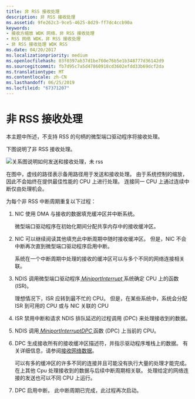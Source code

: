 ```yaml
---
title: 非 RSS 接收处理
description: 非 RSS 接收处理
ms.assetid: 9fe262c3-9ce5-4625-8d29-ff7dc4ccb90a
keywords:
- 接收方缩放 WDK 网络，非 RSS 接收处理
- RSS 网络 WDK，非 RSS 接收处理
- 非 RSS 接收处理 WDK RSS
ms.date: 04/20/2017
ms.localizationpriority: medium
ms.openlocfilehash: 03f0397ab37d1be760e76b5e1b348777d36142d9
ms.sourcegitcommit: fb7d95c7a5d47860918cd3602efdd33b69dcf2da
ms.translationtype: MT
ms.contentlocale: zh-CN
ms.lasthandoff: 06/25/2019
ms.locfileid: "67371207"
---
```

# <a name="non-rss-receive-processing"></a>非 RSS 接收处理





本主题中所述，不支持 RSS 的句柄的微型端口驱动程序将接收处理。

下图说明了非 RSS 接收处理。

![关系图说明如何发送和接收处理，未 rss](images/rsslessstack.png)

在图中，虚线的路径表示备用路径用于发送和接收处理。 由于系统控制的缩放，因此不会始终在提供最佳性能的 CPU 上进行处理。 连接同一 CPU 上通过连续中断仅由处理机会。

为每个非 RSS 中断周期重复以下过程：

1.  NIC 使用 DMA 与接收的数据填充缓冲区并中断系统。

    微型端口驱动程序在初始化期间分配共享内存中的接收缓冲区。

2.  NIC 可以继续阅读其他填充此中断周期中随时接收缓冲区。 但是，NIC 不会中断再次直到微型端口驱动程序启用中断。

    系统在一个中断周期中处理的接收的缓冲区可以与多个不同的网络连接相关联。

3.  NDIS 调用微型端口驱动程序[ *MiniportInterrupt* ](https://docs.microsoft.com/windows-hardware/drivers/ddi/content/ndis/nc-ndis-miniport_isr)系统确定 CPU 上的函数 (ISR)。

    理想情况下，ISR 应转到最不忙的 CPU。 但是，在某些系统中，系统会分配 ISR 到可用的 CPU 或与 NIC 关联的 CPU

4.  ISR 禁用中断和请求 NDIS 排队延迟的过程调用 (DPC) 来处理接收到的数据。

5.  NDIS 调用[ *MiniportInterruptDPC* ](https://docs.microsoft.com/windows-hardware/drivers/ddi/content/ndis/nc-ndis-miniport_interrupt_dpc)函数 (DPC) 上当前的 CPU。

6.  DPC 生成接收所有的接收缓冲区描述符，并指示驱动程序堆栈上的数据。 有关详细信息，请参阅[接收网络数据](receiving-network-data.md)。

    可以有多的缓冲区的许多不同的连接并且可能没有执行大量的处理才能完成。 在上其他 Cpu 处理接收到的数据与后续中断周期相关联。 处理给定的网络连接的发送也可以不同 CPU 上运行。

7.  DPC 启用中断。 此中断周期已完成，此过程再次启动。

 

 





